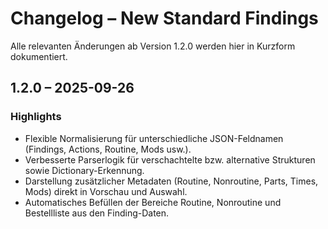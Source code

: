# Changelog – New Standard Findings

Alle relevanten Änderungen ab Version 1.2.0 werden hier in Kurzform dokumentiert.

## 1.2.0 – 2025-09-26
### Highlights
- Flexible Normalisierung für unterschiedliche JSON-Feldnamen (Findings, Actions, Routine, Mods usw.).
- Verbesserte Parserlogik für verschachtelte bzw. alternative Strukturen sowie Dictionary-Erkennung.
- Darstellung zusätzlicher Metadaten (Routine, Nonroutine, Parts, Times, Mods) direkt in Vorschau und Auswahl.
- Automatisches Befüllen der Bereiche Routine, Nonroutine und Bestellliste aus den Finding-Daten.
